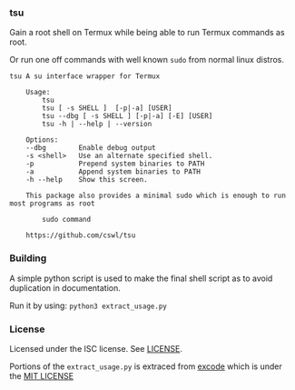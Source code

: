 ### tsu

Gain a root shell on Termux while being able to run Termux commands as root.

Or run one off commands with well known `sudo` from normal linux distros.

```shell,tsu
tsu A su interface wrapper for Termux

    Usage:
        tsu
        tsu [ -s SHELL ]  [-p|-a] [USER]
        tsu --dbg [ -s SHELL ] [-p|-a] [-E] [USER]
        tsu -h | --help | --version

    Options:
    --dbg        Enable debug output
    -s <shell>   Use an alternate specified shell.
    -p           Prepend system binaries to PATH
    -a           Append system binaries to PATH
    -h --help    Show this screen.

    This package also provides a minimal sudo which is enough to run most programs as root

        sudo command

    https://github.com/cswl/tsu
```

### Building
A simple python script is used to make the final shell script as to avoid duplication in documentation.

Run it by using:
`python3 extract_usage.py`

### License

Licensed under the ISC license. See [LICENSE](https://github.com/cswl/tsu/blob/v8/LICENSE.md).

Portions of the `extract_usage.py` is extraced from [excode](https://github.com/nschloe/excode)   which is under the [MIT LICENSE](https://github.com/cswl/tsu/blob/v8/LICENSE_MIT)
